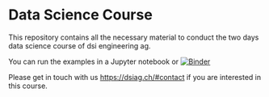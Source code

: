 # Data Science Course

This repository contains all the necessary material to conduct the two days data science course of dsi engineering ag.

You can run the examples in a Jupyter notebook or [![Binder](https://mybinder.org/badge_logo.svg)](https://mybinder.org/v2/gh/dsi-engineering-ag/data-science-course/solutions)

Please get in touch with us https://dsiag.ch/#contact if you are interested in this course.
